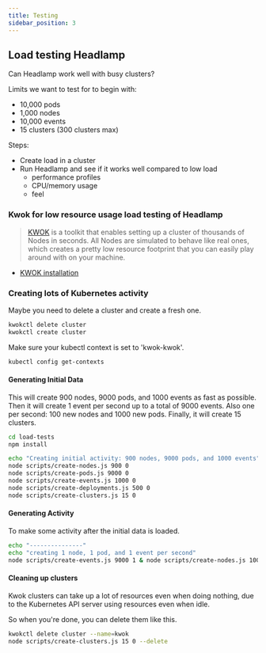 ```yaml
---
title: Testing
sidebar_position: 3
---
```


## Load testing Headlamp

Can Headlamp work well with busy clusters?

Limits we want to test for to begin with:

- 10,000 pods
- 1,000 nodes
- 10,000 events
- 15 clusters (300 clusters max)

Steps:

- Create load in a cluster
- Run Headlamp and see if it works well compared to low load
  - performance profiles
  - CPU/memory usage
  - feel

### Kwok for low resource usage load testing of Headlamp

> [KWOK](https://github.com/kubernetes-sigs/kwok) is a toolkit that enables setting up a cluster of thousands of Nodes in seconds. All Nodes are simulated to behave like real ones, which creates a pretty low resource footprint that you can easily play around with on your machine.

- [KWOK installation](https://kwok.sigs.k8s.io/docs/user/installation/)

### Creating lots of Kubernetes activity

Maybe you need to delete a cluster and create a fresh one.

```bash
kwokctl delete cluster
kwokctl create cluster
```

Make sure your kubectl context is set to 'kwok-kwok'.

```bash
kubectl config get-contexts
```

#### Generating Initial Data

This will create 900 nodes, 9000 pods, and 1000 events as fast as possible. Then it will create 1 event per second up to a total of 9000 events. Also one per second: 100 new nodes and 1000 new pods. Finally, it will create 15 clusters.

```bash
cd load-tests
npm install

echo "Creating initial activity: 900 nodes, 9000 pods, and 1000 events"
node scripts/create-nodes.js 900 0
node scripts/create-pods.js 9000 0
node scripts/create-events.js 1000 0
node scripts/create-deployments.js 500 0
node scripts/create-clusters.js 15 0
```

#### Generating Activity

To make some activity after the initial data is loaded.

```bash
echo "---------------"
echo "creating 1 node, 1 pod, and 1 event per second"
node scripts/create-events.js 9000 1 & node scripts/create-nodes.js 100 1 & node scripts/create-pods.js 1000 1 &
```

#### Cleaning up clusters

Kwok clusters can take up a lot of resources even when doing nothing,
due to the Kubernetes API server using resources even when idle.

So when you're done, you can delete them like this.

```bash
kwokctl delete cluster --name=kwok
node scripts/create-clusters.js 15 0 --delete
```
